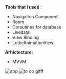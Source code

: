 
**Tools that I used** :

- Navigation Component
- Room
- Coroutines for database
- Livedata
- View Binding
- LottieAnimationView

**Arhictecture:**

- MVVM



![app](https://user-images.githubusercontent.com/64928807/206877241-f2849b03-1fa7-4bd6-b08b-f028e8519288.png)
![to do gifff](https://user-images.githubusercontent.com/64928807/206877697-b0452030-9932-4117-8086-ecf335b5d448.gif)

